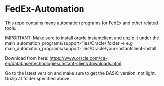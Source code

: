 # FedEx-Automation

This repo contains many automation programs for FedEx and other related tools.

IMPORTANT: Make sure to install oracle instantclient and unzip it under the main_automation_programs/support-files/Oracle/ folder -> e.g main_automation_programs/support-files/Oracle/your-instantclient-install

Download from here: https://www.oracle.com/ca-en/database/technologies/instant-client/downloads.html

Go to the latest version and make sure to get the BASIC version, not light. Unzip at folder specified above.